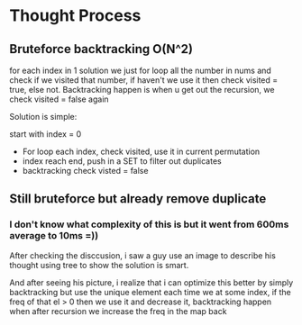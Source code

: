 # Thought Process

## Bruteforce backtracking O(N^2)

for each index in 1 solution we just for loop all the number in nums and check if we visited that number, if haven't we use it then check visited = true, else not. Backtracking happen is when u get out the recursion, we check visited = false again

Solution is simple: 

start with index = 0
- For loop each index, check visited, use it in current permutation
- index reach end, push in a SET to filter out duplicates
- backtracking check visted = false

## Still bruteforce but already remove duplicate
### I don't know what complexity of this is but it went from 600ms average to 10ms =))

After checking the disccusion, i saw a guy use an image to describe his thought using tree to show the solution is smart. 

And after seeing his picture, i realize that i can optimize this better by simply backtracking but use the unique element each time we at some index, if the freq of that el > 0 then we use it and decrease it, backtracking happen when after recursion we increase the freq in the map back

